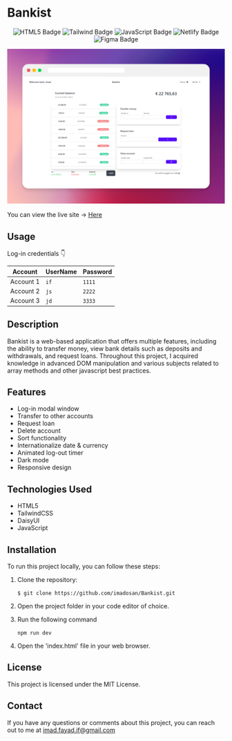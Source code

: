 # Bankist

<div align='center'>

![HTML5 Badge](https://img.shields.io/badge/HTML5-E34F26?style=for-the-badge&logo=html5&logoColor=white) ![Tailwind Badge](https://img.shields.io/badge/Tailwind_CSS-38B2AC?style=for-the-badge&logo=tailwind-css&logoColor=white) ![JavaScript Badge](https://img.shields.io/badge/JavaScript-323330?style=for-the-badge&logo=javascript&logoColor=F7DF1E)
![Netlify Badge](https://img.shields.io/badge/Netlify-00C7B7?style=for-the-badge&logo=netlify&logoColor=white)
![Figma Badge](https://img.shields.io/badge/Figma-F24E1E?style=for-the-badge&logo=figma&logoColor=white)

</div>

![ScreenShot](/images/screenshot.png)

You can view the live site -> [Here](https://bankist-imad.netlify.app/)

## Usage

Log-in credentials 👇

| Account   | UserName | Password |
| --------- | -------- | -------- |
| Account 1 | `if`     | `1111`   |
| Account 2 | `js`     | `2222`   |
| Account 3 | `jd`     | `3333`   |

## Description

Bankist is a web-based application that offers multiple features, including the ability to transfer money, view bank details such as deposits and withdrawals, and request loans. Throughout this project, I acquired knowledge in advanced DOM manipulation and various subjects related to array methods and other javascript best practices.

## Features

- Log-in modal window
- Transfer to other accounts
- Request loan
- Delete account
- Sort functionality
- Internationalize date & currency
- Animated log-out timer
- Dark mode
- Responsive design

## Technologies Used

- HTML5
- TailwindCSS
- DaisyUI
- JavaScript

## Installation

To run this project locally, you can follow these steps:

1. Clone the repository:

   ```
   $ git clone https://github.com/imadosan/Bankist.git
   ```

2. Open the project folder in your code editor of choice.
3. Run the following command
   ```
   npm run dev
   ```
4. Open the 'index.html' file in your web browser.

## License

This project is licensed under the MIT License.

## Contact

If you have any questions or comments about this project, you can reach out to me at imad.fayad.if@gmail.com

